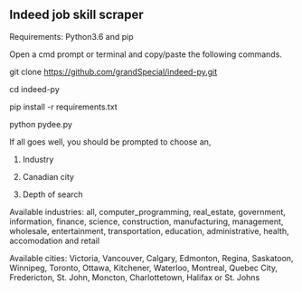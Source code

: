 ## Indeed job skill scraper

Requirements: Python3.6 and pip


Open a cmd prompt or terminal and copy/paste the following commands. 

git clone https://github.com/grandSpecial/indeed-py.git

cd indeed-py

pip install -r requirements.txt

python pydee.py


If all goes well, you should be prompted to choose an,

1) Industry

2) Canadian city

3) Depth of search 

Available industries: all, computer_programming, real_estate, government, information, finance, science, construction, manufacturing, management, wholesale, entertainment, transportation, education, administrative, health, accomodation and retail

Available cities: Victoria, Vancouver, Calgary, Edmonton, Regina, Saskatoon, Winnipeg, Toronto, Ottawa, Kitchener, Waterloo, Montreal, Quebec City, Fredericton, St. John, Moncton, Charlottetown, Halifax or St. Johns
